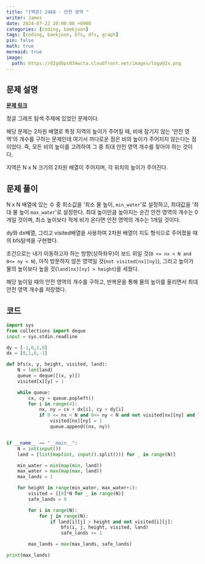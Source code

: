 ```yaml
---
title: "[백준] 2468 - 안전 영역 "
writer: James
date: 2024-07-22 20:00:00 +0900
categories: [coding, baekjoon]
tags: [coding, baekjoon, bfs, dfs, graph]
pin: false
math: true
mermaid: true
image:
  path: https://d2gd6pc034wcta.cloudfront.net/images/logo@2x.png
---
```


## 문제 설명 

<b>[문제 링크](https://www.acmicpc.net/problem/2468)</b>   

정글 그래프 탐색 주제에 있었던 문제이다.  

해당 문제는 2차원 배열로 특정 지역의 높이가 주어질 때, 비에 잠기지 않는 '안전 영역'의 개수를 구하는 문제인데 여기서 까다로운 점은 비의 높이가 주어지지 않는다는 점이었다. 즉, 모든 비의 높이를 고려하여 그 중 최대 안전 영역 개수를 찾아야 하는 것이다.  

지역은 N x N 크기의 2차원 배열이 주어지며, 각 위치의 높이가 주어진다. 

## 문제 풀이 

N x N 배열에 있는 수 중 최소값을 '최소 물 높이, `min_water`'로 설정하고, 최대값을 '최대 물 높이 `max_water`'로 설정한다. 최대 높이만큼 높아지는 순간 안전 영역의 개수는 0개일 것이며, 최소 높이보다 적게 비가 온다면 안전 영역의 개수는 1개일 것이다.  

dy와 dx배열, 그리고 visited배열을 사용하여 2차원 배열이 지도 형식으로 주어졌을 때의 bfs탐색을 구현했다.  

조건으로는 내가 이동하고자 하는 방향(상하좌우)이 보드 위일 것(`0 <= nx < N and 0<= ny < N`), 아직 방문하지 않은 영역일 것(`not visited[nx][ny]`), 그리고 높이가 물의 높이보다 높을 것(`land[nx][ny] > height`)을 세웠다.  

해당 높이일 때의 안전 영역의 개수를 구하고, 반복문을 통해 물의 높이를 올리면서 최대 안전 영역 개수를 저장했다.  

## 코드
```python
import sys
from collections import deque
input = sys.stdin.readline

dy = [-1,0,1,0]
dx = [0,1,0,-1]

def bfs(x, y, height, visited, land):
    N = len(land)
    queue = deque([(x, y)])
    visited[x][y] = 1

    while queue:
        cx, cy = queue.popleft()
        for i in range(4):
            nx, ny = cx + dx[i], cy + dy[i]
            if 0 <= nx < N and 0<= ny < N and not visited[nx][ny] and land[nx][ny] > height:
                visited[nx][ny] = 1
                queue.append((nx, ny))


if __name__ == "__main__":
    N = int(input())
    land = [list(map(int, input().split())) for _ in range(N)]

    min_water = min(map(min, land))
    max_water = max(map(max, land))
    max_lands = 1

    for height in range(min_water, max_water+1):
        visited = [[0]*N for _ in range(N)]
        safe_lands = 0

        for i in range(N):
            for j in range(N):
                if land[i][j] > height and not visited[i][j]:    
                    bfs(i, j, height, visited, land)
                    safe_lands += 1

        max_lands = max(max_lands, safe_lands)

print(max_lands)
```